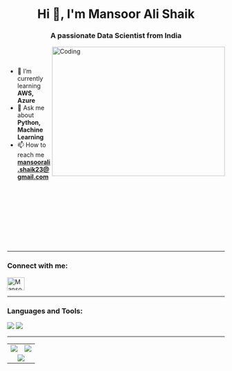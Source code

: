 <h1 align="center">Hi 👋, I'm Mansoor Ali Shaik</h1>
<h3 align="center">A passionate Data Scientist from India</h3>

<img align="right" alt="Coding" width="400" height="300" src="https://media0.giphy.com/media/v1.Y2lkPTc5MGI3NjExcWtkOXRhZ25kaGtiZm9pYThtNHRidzBhemVqb2VuanJlajF5amszeCZlcD12MV9pbnRlcm5hbF9naWZfYnlfaWQmY3Q9Zw/qgQUggAC3Pfv687qPC/giphy.webp">
<br>
<br/>

- 🌱 I’m currently learning **AWS, Azure**
- 💬 Ask me about **Python, Machine Learning**
- 📫 How to reach me **mansoorali.shaik23@gmail.com**
<br>
<br/>
<br>
<br/>
<br>
<br/>
<br>
<br/>
<hr>
<h3 align="left">Connect with me:</h3>
<p align="left">
<a href="https://www.linkedin.com/in/mansoor-ali-shaik23/" target="blank">
    <img align="center" src="https://raw.githubusercontent.com/rahuldkjain/github-profile-readme-generator/master/src/images/icons/Social/linked-in-alt.svg" alt="Mansoor Ali Shaik" height="30" width="40" />
</a>

</p>
<hr>
<h3 align="left">Languages and Tools:</h3>    
<div align="left">
    <img src="https://skillicons.dev/icons?i=aws,azure,docker,flask,git,heroku,mongodb" />
    <img src="https://skillicons.dev/icons?i=mysql,python,pytorch,sklearn,rtensorflow" /><br>
</div>

<!---
mali2395/mali2395 is a ✨ special ✨ repository because its `README.md` (this file) appears on your GitHub profile.
You can click the Preview link to take a look at your changes.
<img align="right" alt="Coding" width="400" src="https://cdn.dribbble.com/users/1162077/screenshots/3848914/programmer.gif">
<p align="right"><img src="https://media0.giphy.com/media/v1.Y2lkPTc5MGI3NjExcWtkOXRhZ25kaGtiZm9pYThtNHRidzBhemVqb2VuanJlajF5amszeCZlcD12MV9pbnRlcm5hbF9naWZfYnlfaWQmY3Q9Zw/qgQUggAC3Pfv687qPC/giphy.webp" ></p>
- 👋 Hi, I’m @mali2395
- 👀 I’m interested in  ML
- 🌱 I’m currently learning AWS
- 💞️ I’m looking to collaborate on ML
- 📫 How to reach me email
- 😄 Pronouns: He/Him
- ⚡ Fun fact: I'm cool
--->
<hr>

<div align="center">
  <table>
    <tr>
      <td>
        <img src="https://github-readme-stats.vercel.app/api?username=mansoorali1&theme=highcontrast&hide_border=false&include_all_commits=true&count_private=true&title_color=00FF00&icon_color=00FF00" />
      </td>
      <td>
        <img src="https://github-readme-streak-stats.herokuapp.com/?user=mansoorali1&theme=highcontrast&hide_border=false&stroke=00FF00&ring=00FF00&fire=00FF00&currStreakLabel=FFFFFF" />
      </td>
    </tr>
    <tr>
      <td colspan="2" align="center">
        <img src="https://github-readme-stats.vercel.app/api/top-langs/?username=mansoorali1&theme=highcontrast&hide_border=false&include_all_commits=true&count_private=true&layout=compact&title_color=00FF00" />
      </td>
    </tr>
  </table>
</div>

